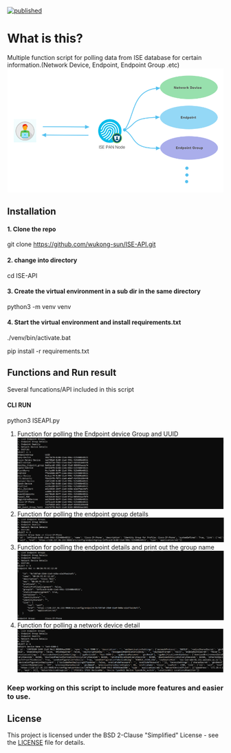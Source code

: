 [![published](https://static.production.devnetcloud.com/codeexchange/assets/images/devnet-published.svg)](https://developer.cisco.com/codeexchange/github/repo/wukong-sun/ISE-API)
# What is this?
Multiple function script for polling data from ISE database for certain information.(Network Device, Endpoint, Endpoint Group .etc)
![ISE-API](/ISE-API-flow.png)

## Installation

#### 1. Clone the repo
git clone https://github.com/wukong-sun/ISE-API.git
#### 2. change into directory
cd ISE-API
#### 3. Create the virtual environment in a sub dir in the same directory
python3 -m venv venv
#### 4. Start the virtual environment and install requirements.txt
./venv/bin/activate.bat

pip install -r requirements.txt 
      
## Functions and Run result
Several funcations/API included in this script

#### CLI RUN
python3 ISEAPI.py

1. Function for polling the Endpoint device Group and UUID
![endpointgrouplist](/endpointgrouplist.png)
2. Function for polling the endpoint group details
![endpointgroupdetail](/endpointgroupdetail.png)
3. Function for polling the endpoint details and print out the group name
![endpointdetail](/endpointdetail.png)
4. Function for polling a network device detail
![networkdevicedetail](/networkdevicedetail.png)

### Keep working on this script to include more features and easier to use.

## License
This project is licensed under the BSD 2-Clause "Simplified" License - see the  [LICENSE](./LICENSE) file for details.


